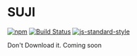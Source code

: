 # SUJI 

[![npm][npm-image]][npm-url] [![Build Status][travis-image]][travis-url]  [![js-standard-style][standard-image]][standard-url]

Don't Download it. Coming soon

[travis-image]: https://travis-ci.org/njir/suji.svg?branch=master
[travis-url]: https://travis-ci.org/njir/suji
[npm-image]: https://img.shields.io/npm/v/suji.svg?style=flat
[npm-url]: https://npmjs.org/package/suji
[standard-image]: https://img.shields.io/badge/code%20style-standard-brightgreen.svg?style=flat
[standard-url]: http://standardjs.com/
[coveralls-image]: https://coveralls.io/repos/njir/suji/badge.svg?branch=master&service=github
[coveralls-url]: https://coveralls.io/r/njir/suji

